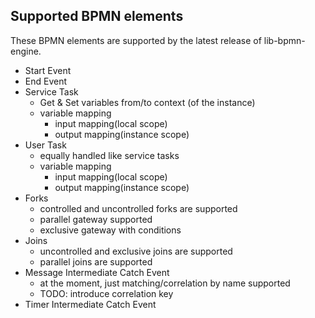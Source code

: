 ## Supported BPMN elements

These BPMN elements are supported by the latest release of lib-bpmn-engine.

* Start Event
* End Event
* Service Task
    * Get & Set variables from/to context (of the instance)
    * variable mapping
      * input mapping(local scope)
      * output mapping(instance scope)
* User Task
    * equally handled like service tasks
    * variable mapping
      * input mapping(local scope)
      * output mapping(instance scope)
* Forks
    * controlled and uncontrolled forks are supported
    * parallel gateway supported
    * exclusive gateway with conditions
* Joins
    * uncontrolled and exclusive joins are supported
    * parallel joins are supported
* Message Intermediate Catch Event
    * at the moment, just matching/correlation by name supported
    * TODO: introduce correlation key
* Timer Intermediate Catch Event
